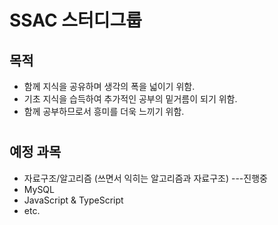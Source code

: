 # SSAC 스터디그룹

## 목적

* 함께 지식을 공유하며 생각의 폭을 넓이기 위함.
* 기초 지식을 습득하여 추가적인 공부의 밑거름이 되기 위함.
* 함께 공부하므로서 흥미를 더욱 느끼기 위함.

#
## 예정 과목

* 자료구조/알고리즘 (쓰면서 익히는 알고리즘과 자료구조) ---진행중
* MySQL
* JavaScript & TypeScript
* etc.

